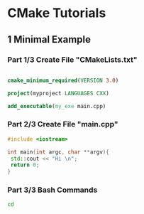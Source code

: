 # CMake Tutorials

## 1 Minimal Example
### Part 1/3 Create File "CMakeLists.txt"
``` cmake

cmake_minimum_required(VERSION 3.0)

project(myproject LANGUAGES CXX)

add_executable(my_exe main.cpp)

```

### Part 2/3 Create File "main.cpp"

``` cpp
#include <iostream>

int main(int argc, char **argv){
 std::cout << "Hi \n";
 return 0;
}

```
### Part 3/3 Bash Commands
``` bash
cd

```
